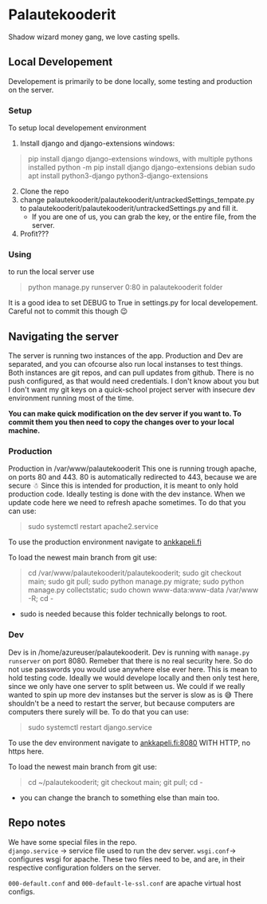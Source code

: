 # Palautekooderit
Shadow wizard money gang, we love casting spells.

## Local Developement

Developement is primarily to be done locally, some testing and production on the server.

### Setup
To setup local developement environment
1. Install django and django-extensions
windows:
> pip install django django-extensions
windows, with multiple pythons installed
> python -m pip install django django-extensions
debian
> sudo apt install python3-django python3-django-extensions
2. Clone the repo
3. change palautekooderit/palautekooderit/untrackedSettings_tempate.py to palautekooderit/palautekooderit/untrackedSettings.py and fill it.
    - If you are one of us, you can grab the key, or the entire file, from the server.
4. Profit???

### Using
to run the local server use
> python manage.py runserver 0:80
in palautekooderit folder

It is a good idea to set DEBUG to True in settings.py for local developement. Careful not to commit this though 😉

## Navigating the server

The server is running two instances of the app.
Production and Dev are separated, and you can ofcourse also run local instanses to test things.
Both instances are git repos, and can pull updates from github. There is no push configured, as that would need credentials. I don't know about you but I don't want my git keys on a quick-school project server with insecure dev environment running most of the time. 

**You can make quick modification on the dev server if you want to. To commit them you then need to copy the changes over to your local machine.**

### Production
Production in /var/www/palautekooderit
This one is running trough apache, on ports 80 and 443.
80 is automatically redirected to 443, because we are secure ☃
Since this is intended for production, it is meant to only hold production code. Ideally testing is done with the dev instance.
When we update code here we need to refresh apache sometimes. To do that you can use:
> sudo systemctl restart apache2.service

To use the production environment navigate to [ankkapeli.fi](https://ankkapeli.fi)

To load the newest main branch from git use:
> cd /var/www/palautekooderit/palautekooderit; sudo git checkout main; sudo git pull; sudo python manage.py migrate; sudo python manage.py collectstatic; sudo chown www-data:www-data /var/www -R; cd -
- sudo is needed because this folder technically belongs to root.

### Dev
Dev is in /home/azureuser/palautekooderit.
Dev is running with `manage.py runserver` on port 8080.
Remeber that there is no real security here. So do not use passwords you would use anywhere else ever here.
This is mean to hold testing code. Ideally we would develope locally and then only test here, since we only have one server to split between us. We could if we really wanted to spin up more dev instanses but the server is slow as is 😅
There shouldn't be a need to restart the server, but because computers are computers there surely will be. To do that you can use:
> sudo systemctl restart django.service

To use the dev environment navigate to [ankkapeli.fi:8080](http://ankkapeli.fi:8080) WITH HTTP, no https here.

To load the newest main branch from git use:
> cd ~/palautekooderit; git checkout main; git pull; cd -
- you can change the branch to something else than main too.

## Repo notes
We have some special files in the repo.  
`django.service` -> service file used to run the dev server.
`wsgi.conf`-> configures wsgi for apache.
These two files need to be, and are, in their respective configuration folders on the server.

`000-default.conf` and `000-default-le-ssl.conf` are apache virtual host configs.